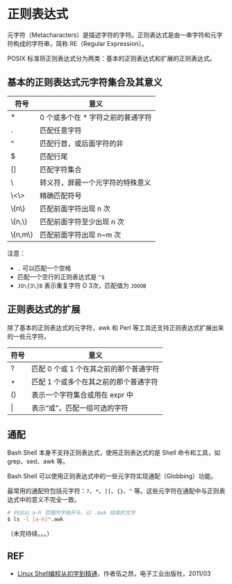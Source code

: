 # 正则表达式

元字符（Metacharacters）是描述字符的字符。正则表达式是由一串字符和元字符构成的字符串，简称 RE（Regular Expression）。

POSIX 标准将正则表达式分为两类：基本的正则表达式和扩展的正则表达式。

## 基本的正则表达式元字符集合及其意义

| 符号       | 意义                         |
| --------- | ---------------------------- |
| *         | 0 个或多个在 * 字符之前的普通字符 |
| .         | 匹配任意字符                   |
| ^         | 匹配行首，或后面字符的非         |
| $         | 匹配行尾                      |
| []        | 匹配字符集合                   |
| \         | 转义符，屏蔽一个元字符的特殊意义  |
| \\<\\>    | 精确匹配符号                   |
| \\{n\\}   | 匹配前面字符出现 n 次           |
| \\{n,\\}  | 匹配前面字符至少出现 n 次        |
| \\{n,m\\} | 匹配前面字符出现 n~m 次         |

注意：

- `.` 可以匹配一个空格
- 匹配一个空行的正则表达式是 `^$`
- `JO\{3\}B` 表示重复字符 O 3次，匹配值为 `JOOOB`

## 正则表达式的扩展

除了基本的正则表达式的元字符，awk 和 Perl 等工具还支持正则表达式扩展出来的一些元字符。

| 符号 | 意义                               |
| --- | ---------------------------------- |
| ?   | 匹配 0 个或 1 个在其之前的那个普通字符   |
| +   | 匹配 1 个或多个在其之前的那个普通字符    |
| ()  | 表示一个字符集合或用在 expr 中         |
| \|  | 表示“或”，匹配一组可选的字符           |

## 通配

Bash Shell 本身不支持正则表达式，使用正则表达式的是 Shell 命令和工具，如 grep、sed、awk 等。

Bash Shell 可以使用正则表达式中的一些元字符实现通配（Globbing）功能。

最常用的通配符包括元字符：`?`、`*`、`[]`、`{}`、`^` 等。这些元字符在通配中与正则表达式中的意义不完全一致。

```sh
# 列出以 a~h 范围内字母开头，以 .awk 结尾的文件
$ ls -l [a-h]*.awk
```

（未完待续。。。）

## REF

- [Linux Shell编程从初学到精通][douban]，作者伍之昂，电子工业出版社，2011/03

[douban]: https://book.douban.com/subject/5988663/
